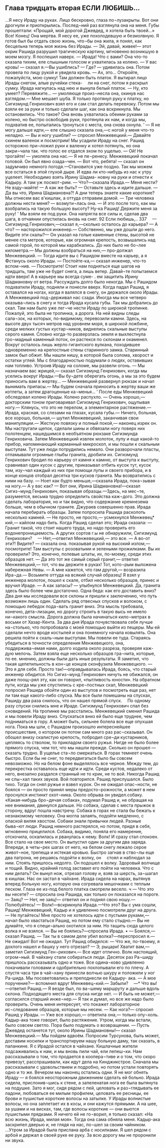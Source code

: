 ## Глава тридцать вторая ЕСЛИ ЛЮБИШЬ...

...Я несу Ираду на руках. Лицо бескровно, глаза по¬лузакрыты. Вот они дрогнули и приоткрылись. Послед¬ний раз взглянула она на меня. Губы прошептали: «Прощай, мой дорогой Джевдед, я хотела быть твоей...» Все! Конец! Она мертва. Я несу ее, уже похолодевшую и безмолвную. Я готов был бы отдать свою жизнь, что¬бы она жила, я понял, как бесцельна теперь моя жизнь без Ирады.
— Эй, давай, живее!— этот окрик Рашида разрушил трагическую картину, мгновенно возникшую в моем мозгу.
Я поспешил наверх.
— Ирада! Что с вами?
Она что-то сказала тихим, еле слышным голосом и ухватилась за колено.
— У вас кровь! — сказал я.—Вы ушиблись?
— Где? — удивилась она. Потом провела по лицу рукой и увидела кровь.
— Ах, это... Откройте, пожалуйста, мою сумку! Там
должен быть платок.
Я вытирал лицо Ирады снегом, алые ручейки стека- 
ли на снег, потом я раскрыл сумку. Ирада нагнулась над нею и вынула белый платок.
— Ну, кто умеет? Перевяжите... — умоляюще произ¬несла она, окинув нас взглядом.— Мне мешает шуба.
Я только протянул руку к платку, но Сигизмунд Генрихович взял его и сам стал делать перевязку.
Потом мы взяли ее за руки и только сделали шаг, как она вскрикнула. Мы остановились. Что такое?
Она вновь ухватилась обеими руками за колено, но быстро освободив руки, протянула их нам, и когда мы, подхватив ее, попытались тронуться с места, она снова
охнула. ‘
— Я не могу дальше идти,— еле слышно сказала она,—с ногой у меня что-то неладно.
— Вы и ногу ушибли? — спросил Менжевецкий.— Давайте скинем валенок и посмотрим!
Мы усадили Ираду на снег. Рашид осторожно при¬ложил руки к валенку и хотел потянуть, но она закри¬чала так. что голос ее отдался эхом по ущелыо.
— Ой! Не трогайте! — умоляла она нас.— Я не пе¬ренесу.
Менжевецкий покачал головой. Он был явно озада¬чен.
— Вот что, ребята! — сказал он задумчиво немного погодя.—Становится уже поздно. Так мы можем все остаться в этой глухой дыре. И едва ли кто-нибудь из нас к утру уцелеет. Необходимо взять Ирину Шадма- новну на руки и отнести к Кадыру. А там уж посмот¬рим.
— Что?—сказала Ирада.— Меня нести? Не взду¬майте!
— А как же быть?
— Оставьте здесь и идите дальше.
— Да вы что, Ирина Шадмановна?! А дни теперь знаете какие короткие? Мы отнесем вас в'кишлак, а оттуда отправим домой.
— Три человека должны нести меня? — возмути¬лась она. — И это после того, как мы взобрались на такую большую высоту? Ну-ка Рашид! Держите меня за руку! '
Мы взяли ее под руки. Она напрягла все силы и, сделав два шага, в отчаянии опустилась вновь на снег.
92 Если любишь,..
337 
— Сигизмунд Генрихович,—сказал я,—сколько
осталось до карьера?
— А что? — насторожился инженер.— Собственно, мы уже дошли до него. Видите эти скалы?— Он указал на голые каменные стены, высотой не менее ста метров, которые, как огромная крепость, возвышались над самой горой, по которой мы карабкались. До них было не бо¬лее километра.— Мы должны взобраться на них,— про-должал Менжевецкий.
— Тогда идите вы с Рашидом вместе на карьер, а я ©станусь около Ирады.
— Постойте-ка,— сказал инженер, что-то вспом¬нив. — Посмотрите! Стоит нам подняться еще шагов на тридцать, там уже не будет снега, а лишь ветер. Давай¬те попытаемся идти вверх! А в карьере мы всегда суме- . ем защитить Ирину Шадмановну от ветра.
Рассуждать долго было некогда. Мы с Рашидом подхватили Ираду, подняли и понесли вверх. Когда падал Рашид, я оставался на ногах, когда я валялся в снегу, он держался около Ирады. А Менжевецкий под¬держивал нас сзади. Иногда мы все четверо оказыва¬лись в снегу и тогда Ирада кусала губы.
Так мы добрались до скал. Там нам было уже лег¬че нести Ираду по широкой тропинке. Пожалуй, это была не тропинка, а дорога. На ней видны следы сала¬зок, на которых, по-видимому, перевозили камни.
Здесь, на высоте двух тысяч метров над уровнем моря, в широкой ложбине, среди мелких густых кустар¬ников, виднелись скальные выступы серого камня. Словно когда-то разверзлась земля и выхлестнула гро¬мадный каменный поток, он растекся по склонам и окаменел. Вокруг осталось лишь жерло гигантского вулкана, походившее одновременно на крепостные стены старинного замка.
Старинный замок был обжит. Мы нашли нишу, в которой была солома, хворост и остатки углей. Мы с благодарностью подумали о людях, оставивших нам топливо. Устроив Ираду на соломе, мы развели огонь.
— Мы назначаем вас жрицей,— сказал Сигизмунд Генрихович, когда мы уселись вокруг Ирады.—Вы бу¬дете оберегать огонь, а мы за это будем приносить вам в жертву... — Менжевецкий развернул рюкзак и начал 
вынимать припасы.— Мы будем сначала приносить в жертву ваши же котлеты, а затем драгоценные ка¬менья... ’
После еды Менжевецкий обследовал колено Ирады. Колено распухло.
— Очень хорошо,— докторским тоном приговаривал Сигизмунд Генрихович, ощупывая ногу.— Клянусь, что это не перелом, а элементарное растяжение.— Ирада, красная, со слезами на глазах, кусала губы.— Ничего, больная, все хорошо, больная,— шутил Менжевецкий, заканчивая свои манипуляции.— Жесткую повязку и полный покой,— наконец изрек он.
Мы настругали щепок, сделали шины и обвязали ногу поверх них полотенцем, нашедшимся в необъятном рюкзаке Сигизмунда Генриховича.
Затем Менжевецкий извлек молоток, лупу и еще какой-то прибор, напоминающий карманный микроскоп, и мы пошли к скальным выступам.
Тут уже люди потрудились немало. Они разворочали пласты, отламывали огромные глыбы гранита, дробили их.
Сигизмунд Генрихович бродил по карьеру от камня к камню, от выступа к выступу, сравнивал один кусок с другим, приказывал отбить кусок тут, кусок там, изу¬чал каждый из них при помощи лупы и своего прибора, и в конце концов отобрал десятка три кусков гранита. Мы возвратились с ними на базу.
— Ноет как будто меньше,—сказала Ирада, пока¬зывая на ногу.— А у вас как?
— Вот они, Ирина Шадмановна!—сказал Сигиз¬мунд Генрихович, показывая образцы.—Здесь, на мес¬те, разумеется, весьма трудно определить свойства каж¬дого. Это должна сделать лаборатория, но и так видно, что содержание кремнезема больше, чем в обычном граните. Джураев совершенно прав.
Ирада начала перебирать образцы. Затем попросила Рашида расколоть несколько камней.
— Не просто, не просто,— усмехнулся Менжевец* кий,— кайлом надо бить.
Когда Рашид сделал это; Ирада сказала:
— Гранит такой, что стоит нашего труда, но надо проверить его водонепроницаемость. А других сортов г.ы не обнаружили, Сигизмунд Генрихович? 
— Нет,—ответил Менжевецкий,— это все.
— А во-от эти?! Видите? — сказала она. показывая рукой на высокий излом,— посмотрите! Там выступы с розоватыми и зелеными прожилками. Вы их проверили? Это, конечно, полевые шпаты, их, по-моему, среди этих образцов нет.
— Да это тот же самый серый гранит,— ответил Менжевецкий,— тот, что вы держите в руках! Тот, кото¬рым выложена набережная Невы.
— А мне кажется, что гам другой,— возразила Ира¬да.— Возьмите оттуда на всякий случай образец!
Я взял у инженера молоток, пошел к скале, отбил несколько образцов, принес и вручил Ираде.
— А как запасы? — улыбнулся Менжевецкий.
Да, гранита здесь было более чем достаточно. Одна беда: как его доставить вниз?
Два дня мы исследовали все склоны и пришли к заключению, что путь возможен лишь один. Сделать ряд отвесных спусков и волоком, с помощью лебедок пода¬вать гранит вниз. Эта мысль требовала, конечно, дета¬лизации, но дорогу строить в такую высь не имело ни¬какого смысла. Дорога должна была начинаться кило¬метрах в восьми от Хазар-Кента.
За два дня Ирада почувствовала себя лучше на¬столько, что попробовала с моей помощью выйти из пещеры. Мы ей сделали нечто вроде костылей и она понемногу начала ковылять. Она решила пойти к скаль¬ным выступам. Мы повели ее туда. Стараясь убедиться в точности определения Менжевецкого, она, поддержива¬емая нами, долго ходила около разреза, проверяя каж-дую мелочь. Затем взяла еще несколько образцов гра¬нита, которые, по ее. мнению, должны были дать иные результаты. Я заметил, что такая щепетильность в кон¬це концов сконфузила Менжевецкого.
— Это я для себя. Просто так!—оправдывалась Ирада, боясь, что старый инженер обидится. Но Сигиз¬мунд Генрихович ничуть не обижался, он даже поощ¬рял эту, как он говорил, «пытливость юности».
На обратном пути, когда мы уже спустились с кре¬постных скал, Менжевецкий попросил Рашида обойти
один из выступов и посмотреть еще раз, нет ли там еще какого-либо спуска. Мы все были помешаны на спусках, Рашиду два раза снилось, что он нашел прямой спуск. 
По одному разу спуски снились мне и Ираде. Сигизмунд Генрихович спал без сновидений.
На тропинке мы расстались. Менжевецкий сменил Рашида и мы повели Ираду вниз. Спускаться вниз ей было еще труднее, чем подниматься в гору. А может быть, сильнее болела все еще опухшая нога.
Пока мы шли, с Рашидом произошло интереснейшее происшествие, о котором он потом сам много раз рас¬сказывал.
Он обошел внизу скалистую крепость, побродил сре¬ди кустарников, цепляясь то стволом, то прикладом своего ружья. Нигде не было более прямого спуска, чем тот, что мы нашли прежде.
Сколько он прошел — сказать трудно. В ущелье ста¬ло смеркаться. В горах темнеет очень быстро. Если бы не снег, то передвигаться было бы совсем невозможно. Но на белом фоне выделялось все черное. Между тем, до перекрестка оставалось еще идти и идти.
Среди кустов, недалеко от него, внезапно раздался странный не то крик, не то вой. Никогда Рашид не слы¬хал таких звуков.
Вой повторился. Рашид прислушался. Было тихо. Тогда он снял ружье и взвел курок. Он не ожидал опас¬ности, не боялся — он просто принял меры предосто¬рожности, а может в нем проснулся инстинкт охот¬ника.
Около обрыва он увидел.собаку. «Какая-нибудь бро¬дячая собака», подумал Рашид и, не обращая на нее внимания, двинулся дальше. Но собака, сделав с места прыжок в сторону, вдруг пошла навстречу. Собака в горах не стала бы бежать к незнакомому человеку. Она могла залаять, подойти медленно, с опаской виляя хвостом. Собаки знали привычки людей. Разные быва¬ют люди.
Рашид немного растерялся, но потом, придя в себя, мгновенно прицелился. Собака, видимо, поняла его намерение, отскочила, оскалилась и рванулась к нему.
Волк!
И сразу стал спокоен. Все стало на свое место. Он выпустил один за другим два заряда. Впереди, в четы¬рех шагах от него, на белом снегу лежало серое живот¬ное, трепеща и истекая кровью. Быстро загнав в ство¬лы еще два патрона, не решаясь подойти к волку, он 
стоял и наблюдал за ним. Стоять пришлось недолго. Он подошел к волку. Здоровый волчище и тощий. Видно, крайний голод заставил его пойти на человека. Что с ним делать?
Он вынул нож, отрезал голову и, взяв за шерсть, за¬шагал в кишлак.
Нас он застал в чайхане. Ирада сидела на нарах, вытянув вперед больную ногу, которую она согревала мешочками с теплым песком. Глаза ее из-под белого платка смотрели весело.    ч
— Что это вы несете? — спросила она Рашида, как только он показался на пороге.— Заяц?
— Нет, не заяц!— ответил он и поднял свою ношу.— Полюбуйтесь!
— Волк!—вскрикнула Ирада.—Что это? Вы с ума сошли, Рашид!
Менжевецкий, Кадыр и я удивленно посмотрели друг на друга.
— Не пугайтесь! Мне просто не хотелось идти с пустыми руками,— начал было хвастаться Рашид, но потом ему стало стыдно.— Вы не думайте, что я специ¬ально охотился за ним. Но тащить сюда целого волка я не взялся.
— Вы не боялись?—спросила Ирада.
• — Боялся,— сказал Рашид.
— Так ты в самом деле убил волка?—переспросил я.— Не ожидал! Вот не ожидал.
Тут Рашид обиделся:
— Что же, по-твоему, я дохлого нашел и башку у него отрезал?
— Э, рыцари! Хватит вам,—заметил Сигизмунд Ген¬рихович.— Все идет отлично. Волк настоящий, огром¬ный.
В чайхану стали собираться люди. Десяток раз Ра¬шиду пришлось рассказывать одно и тоже. Все одина¬ково удивленно покачивали головами и одобрительно похлопывали его по плечу. А спустя часа три в чай¬хану принесли волчью шкуру и положили у ног Ра-шида.
Мы посоветовались и преподнесли ее Кадыру- ака.
— А мое поручение?— вспомнил вдруг Менжевец¬кий.— Забыли? 
—* Что вы!—ответил Рашид.— Я везде был, по ва¬шему маршруту и дальше вдоль склона. Подходящего
места для спуска нигде нет.
— И быть не может,— согласился старший инже¬нер.— Я так и думал, но все же надо было проверить. Очень меня интересует, что покажет лабораторное ис¬следование образцов, которые мы несем.
— Как нога?— спросил Рашид у Ирады.
— Уже все хорошо,— ответила она,— только опу¬холь. Кадыр-ака тоже говорит, было растяжение.
Утром, когда мы встали, было совсем светло. Пора было подумать о возвращении.
— Пусть Джевдед останется тут, около Ирины Шадмановны!— сказал Менжевецкий.— Мы пойдем вдвоём. Попросим Турсунова, быть может, доставим носилки и транспортируем нашу больную даму, так сказать, в паланкине.
Я с Ирадой остался в чайхане. Кишлачные жители подсаживались к нам, и мы вновь пили чай, ели лепеш¬ки. Нам рассказывали о том, что продается в коопера¬тиве и о том, что скоро привезут, расспрашивали, как идут дела на Кинджикстрое. Сначала мы рассказывали с удовольствием и подробно, но потом устали повторять одно и то же.
Вечером мы наконец остались одни.
Я не мог обнять Ираду — я боялся неосторожным движением сделать ей больно. Ирада сидела, прислонив¬шись к стене, а запеленатая нога ее была вытянута на подушке. Зато я мог, сидя рядом с пей, целовать и раз¬глядывать ее ладони, любоваться ее милым профилем, целовать ее ресницы, ее брови и пушистые короткие волосы на затылке. У Ирады волнистые волосы, но она заплетает их в косы, и они кажутся прямыми. А на шее, за ушами и на висках, там, где волосы короткие — они вьются пушистыми прядками. Я ничего ей не го¬ворил, я только сказал: «На всю жизнь, Ирада, милая моя».
Тогда она сама обняла меня.
Кадыр-ака заскрипел дверью и, не глядя на нас, по¬шел за своим чайником.
...Утром за Ирадой была прислана арба с носилками. Я шел рядом с арбой и держал в своей руке ее руку. За всю дорогу мы не проронили ни звука. 
